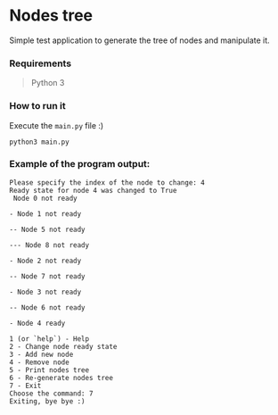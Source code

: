 # Nodes tree
Simple test application to generate the tree of nodes and manipulate it.
### Requirements
> Python 3
### How to run it
Execute the `main.py` file :)
```commandline
python3 main.py
```
### Example of the program output:
```commandline
Please specify the index of the node to change: 4
Ready state for node 4 was changed to True
 Node 0 not ready

- Node 1 not ready

-- Node 5 not ready

--- Node 8 not ready

- Node 2 not ready

-- Node 7 not ready

- Node 3 not ready

-- Node 6 not ready

- Node 4 ready

1 (or `help`) - Help
2 - Change node ready state
3 - Add new node
4 - Remove node
5 - Print nodes tree
6 - Re-generate nodes tree
7 - Exit
Choose the command: 7
Exiting, bye bye :)
```
